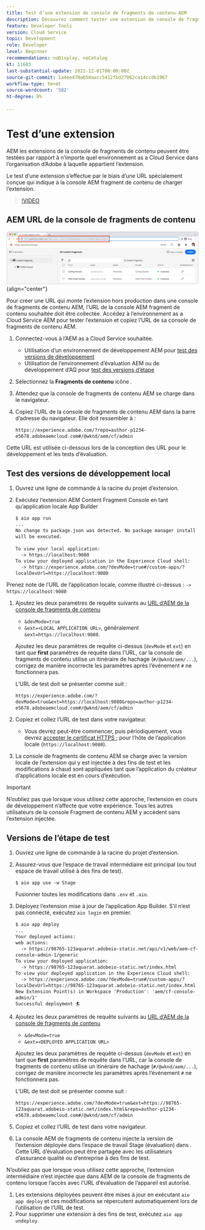 ```yaml
---
title: Test d’une extension de console de fragments de contenu AEM
description: Découvrez comment tester une extension de console de fragments de contenu AEM avant son déploiement en production.
feature: Developer Tools
version: Cloud Service
topic: Development
role: Developer
level: Beginner
recommendations: noDisplay, noCatalog
kt: 11603
last-substantial-update: 2022-12-01T00:00:00Z
source-git-commit: 1a4ee470a650aacc5412fbd27062ca14ccdb1967
workflow-type: tm+mt
source-wordcount: '582'
ht-degree: 0%

---
```



# Test d’une extension

AEM les extensions de la console de fragments de contenu peuvent être testées par rapport à n’importe quel environnement as a Cloud Service dans l’organisation d’Adobe à laquelle appartient l’extension.

Le test d’une extension s’effectue par le biais d’une URL spécialement conçue qui indique à la console AEM fragment de contenu de charger l’extension.

>[!VIDEO](https://video.tv.adobe.com/v/3412877/?quality=12&learn=on)

## AEM URL de la console de fragments de contenu

![AEM URL de la console de fragments de contenu](./assets/test/content-fragment-console-url.png){align="center"}

Pour créer une URL qui monte l’extension hors production dans une console de fragments de contenu AEM, l’URL de la console AEM fragment de contenu souhaitée doit être collectée. Accédez à l’environnement as a Cloud Service AEM pour tester l’extension et copiez l’URL de sa console de fragments de contenu AEM.

1. Connectez-vous à l’AEM as a Cloud Service souhaitée.

   + Utilisation d’un environnement de développement AEM pour [test des versions de développement](#testing-development-builds)
   + Utilisation de l’environnement d’évaluation AEM ou de développement d’AQ pour [test des versions d’étape](#testing-stage-builds)

1. Sélectionnez la __Fragments de contenu__ icône .
1. Attendez que la console de fragments de contenu AEM se charge dans le navigateur.
1. Copiez l’URL de la console de fragments de contenu AEM dans la barre d’adresse du navigateur. Elle doit ressembler à :

   ```
   https://experience.adobe.com/?repo=author-p1234-e5678.adobeaemcloud.com#/@wknd/aem/cf/admin
   ```

Cette URL est utilisée ci-dessous lors de la conception des URL pour le développement et les tests d’évaluation.

## Test des versions de développement local

1. Ouvrez une ligne de commande à la racine du projet d’extension.
1. Exécutez l’extension AEM Content Fragment Console en tant qu’application locale App Builder

   ```shell
   $ aio app run
   ...
   No change to package.json was detected. No package manager install will be executed.
   
   To view your local application:
     -> https://localhost:9080
   To view your deployed application in the Experience Cloud shell:
     -> https://experience.adobe.com/?devMode=true#/custom-apps/?localDevUrl=https://localhost:9080
   ```

Prenez note de l’URL de l’application locale, comme illustré ci-dessus : `-> https://localhost:9080`

1. Ajoutez les deux paramètres de requête suivants au [URL d’AEM de la console de fragments de contenu](#aem-content-fragment-console-url)
   + `&devMode=true`
   + `&ext=<LOCAL APPLICATION URL>`, généralement `&ext=https://localhost:9080`.

   Ajoutez les deux paramètres de requête ci-dessus (`devMode` et `ext`) en tant que __first__ paramètres de requête dans l’URL, car la console de fragments de contenu utilise un itinéraire de hachage (`#/@wknd/aem/...`), corrigez de manière incorrecte les paramètres après l’événement `#` ne fonctionnera pas.

   L’URL de test doit se présenter comme suit :

   ```
   https://experience.adobe.com/?devMode=true&ext=https://localhost:9080&repo=author-p1234-e5678.adobeaemcloud.com#/@wknd/aem/cf/admin
   ```

1. Copiez et collez l’URL de test dans votre navigateur.

   + Vous devrez peut-être commencer, puis périodiquement, vous devrez [accepter le certificat HTTPS ;](https://developer.adobe.com/uix/docs/services/aem-cf-console-admin/extension-development/#accepting-the-certificate-first-time-users) pour l’hôte de l’application locale (`https://localhost:9080`).

1. La console de fragments de contenu AEM se charge avec la version locale de l’extension qui y est injectée à des fins de test et les modifications à chaud sont appliquées tant que l’application du créateur d’applications locale est en cours d’exécution.

>[!IMPORTANT]
>
>N’oubliez pas que lorsque vous utilisez cette approche, l’extension en cours de développement n’affecte que votre expérience. Tous les autres utilisateurs de la console Fragment de contenu AEM y accèdent sans l’extension injectée.


## Versions de l’étape de test

1. Ouvrez une ligne de commande à la racine du projet d’extension.
1. Assurez-vous que l’espace de travail intermédiaire est principal (ou tout espace de travail utilisé à des fins de test).

   ```shell
   $ aio app use -w Stage
   ```

   Fusionner toutes les modifications dans `.env` et `.aio`.

1. Déployez l’extension mise à jour de l’application App Builder. S’il n’est pas connecté, exécutez `aio login` en premier.

   ```shell
   $ aio app deploy
   ...
   Your deployed actions:
   web actions:
     -> https://98765-123aquarat.adobeio-static.net/api/v1/web/aem-cf-console-admin-1/generic 
   To view your deployed application:
     -> https://98765-123aquarat.adobeio-static.net/index.html
   To view your deployed application in the Experience Cloud shell:
     -> https://experience.adobe.com/?devMode=true#/custom-apps/?localDevUrl=https://98765-123aquarat.adobeio-static.net/index.html
   New Extension Point(s) in Workspace 'Production': 'aem/cf-console-admin/1'
   Successful deployment 🏄
   ```

1. Ajoutez les deux paramètres de requête suivants au [URL d’AEM de la console de fragments de contenu](#aem-content-fragment-console-url)
   + `&devMode=true`
   + `&ext=<DEPLOYED APPLICATION URL>`

   Ajoutez les deux paramètres de requête ci-dessus (`devMode` et `ext`) en tant que __first__ paramètres de requête dans l’URL, car la console de fragments de contenu utilise un itinéraire de hachage (`#/@wknd/aem/...`), corrigez de manière incorrecte les paramètres après l’événement `#` ne fonctionnera pas.

   L’URL de test doit se présenter comme suit :

   ```
   https://experience.adobe.com/?devMode=true&ext=https://98765-123aquarat.adobeio-static.net/index.html&repo=author-p1234-e5678.adobeaemcloud.com#/@wknd/aem/cf/admin
   ```

1. Copiez et collez l’URL de test dans votre navigateur.
1. La console AEM de fragments de contenu injecte la version de l’extension déployée dans l’espace de travail Stage (évaluation) dans . Cette URL d’évaluation peut être partagée avec les utilisateurs d’assurance qualité ou d’entreprise à des fins de test.

N’oubliez pas que lorsque vous utilisez cette approche, l’extension intermédiaire n’est injectée que dans AEM de la console de fragments de contenu lorsque l’accès avec l’URL d’évaluation de l’appareil est autorisé.

1. Les extensions déployées peuvent être mises à jour en exécutant `aio app deploy` et ces modifications se répercutent automatiquement lors de l’utilisation de l’URL de test.
1. Pour supprimer une extension à des fins de test, exécutez `aio app undeploy`.



